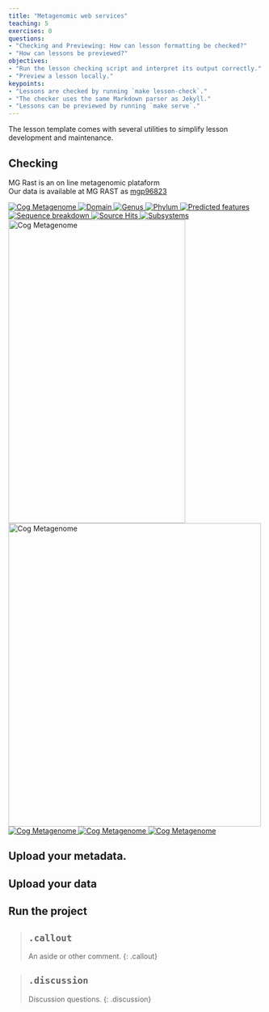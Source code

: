 ```yaml
---
title: "Metagenomic web services"
teaching: 5
exercises: 0
questions:
- "Checking and Previewing: How can lesson formatting be checked?"
- "How can lessons be previewed?"
objectives:
- "Run the lesson checking script and interpret its output correctly."
- "Preview a lesson locally."
keypoints:
- "Lessons are checked by running `make lesson-check`."
- "The checker uses the same Markdown parser as Jekyll."
- "Lessons can be previewed by running `make serve`."
---
```


The lesson template comes with several utilities to simplify lesson development and maintenance.

## Checking
 MG Rast is an on line metagenomic plataform   
 Our data is available at MG RAST as [mgp96823](https://www.mg-rast.org/mgmain.html?mgpage=project&project=mgp96823)
 
 <a href="{{ page.root }}/fig/md-02-mgm4913055.3_cog.png">
  <img src="{{ page.root }}/fig/md-02-mgm4913055.3_cog.png" alt="Cog Metagenome" />
</a>

<a href="{{ page.root }}/fig/md-02-mgm4913055.3_domain.png">
  <img src="{{ page.root }}/fig/md-02-mgm4913055.3_domain.png" alt="Domain" />
</a>

 
 <a href="{{ page.root }}/fig/md-02-mgm4913055.3_genus.png">
  <img src="{{ page.root }}/fig/md-02-mgm4913055.3_genus.png" alt="Genus" />
</a>

<a href="{{ page.root }}/fig/md-02-mgm4913055.3_phylum.png">
  <img src="{{ page.root }}/fig/md-02-mgm4913055.3_phylum.png" alt="Phylum" />
</a>

 
 <a href="{{ page.root }}/fig/md-02-mgm4913055.3_predicted_features.png">
  <img src="{{ page.root }}/fig/md-02-mgm4913055.3_predicted_features.png" alt="Predicted features" />
</a>

<a href="{{ page.root }}/fig/md-02-mgm4913055.3_sequence_breakdown.png">
  <img src="{{ page.root }}/fig/md-02-mgm4913055.3_sequence_breakdown.png" alt="Sequence breakdown" />
</a>

<a href="{{ page.root }}/fig/md-02-mgm4913055.3_source_hits_distribution.png">
  <img src="{{ page.root }}/fig/md-02-mgm4913055.3_source_hits_distribution.png" alt="Source Hits" />
</a>

<a href="{{ page.root }}/fig/md-02-mgm4913055.3_subsystems.png">
  <img src="{{ page.root }}/fig/md-02-mgm4913055.3_subsystems.png" alt="Subsystems" />
</a>

<a href="{{ page.root }}/fig/Binning(47).png">
  <img src="{{ page.root }}/fig/Binning(47).png" width="350" height="600" alt="Cog Metagenome" />
</a>

<a href="{{ page.root }}/fig/Ensamblado(35).png">
  <img src="{{ page.root }}/fig/Ensamblado(35).png" width="500" height="600" alt="Cog Metagenome" />
</a>

 <a href="{{ page.root }}/fig/bioinformatic workflow">
  <img src="{{ page.root }}/fig/bioinformatic workflow" alt="Cog Metagenome" />
</a>

<a href="{{ page.root }}/fig/metagenomic workflow">
  <img src="{{ page.root }}/fig/metagenomic workflow" alt="Cog Metagenome" />
</a>

<a href="{{ page.root }}/fig/sesgos">
  <img src="{{ page.root }}/fig/sesgos" alt="Cog Metagenome" />
</a>


 ## Upload  your metadata.  
 ## Upload your data  
 ## Run the project  
 > ## `.callout`
>
> An aside or other comment.
{: .callout}

> ## `.discussion`
>
> Discussion questions.
{: .discussion}

